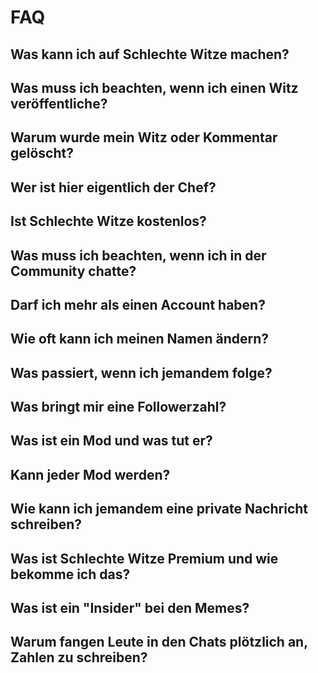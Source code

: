 # FAQ

## Was kann ich auf Schlechte Witze machen?

## Was muss ich beachten, wenn ich einen Witz veröffentliche?

## Warum wurde mein Witz oder Kommentar gelöscht?

## Wer ist hier eigentlich der Chef?

## Ist Schlechte Witze kostenlos?

## Was muss ich beachten, wenn ich in der Community chatte?

## Darf ich mehr als einen Account haben?

## Wie oft kann ich meinen Namen ändern?

## Was passiert, wenn ich jemandem folge?

## Was bringt mir eine Followerzahl?

## Was ist ein Mod und was tut er?

## Kann jeder Mod werden?

## Wie kann ich jemandem eine private Nachricht schreiben?

## Was ist Schlechte Witze Premium und wie bekomme ich das?

## Was ist ein "Insider" bei den Memes?

## Warum fangen Leute in den Chats plötzlich an, Zahlen zu schreiben?
